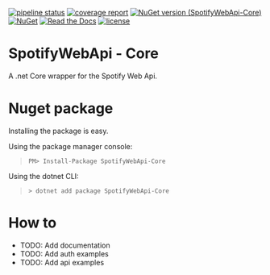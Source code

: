 [![pipeline status](https://gitlab.com/pimmerks/SpotifyWebApi/badges/master/pipeline.svg)](https://gitlab.com/pimmerks/SpotifyWebApi/commits/master) 
[![coverage report](https://gitlab.com/pimmerks/SpotifyWebApi/badges/master/coverage.svg)](https://gitlab.com/pimmerks/SpotifyWebApi/commits/master) 
[![NuGet version (SpotifyWebApi-Core)](https://img.shields.io/nuget/v/SpotifyWebApi-Core.svg)](https://www.nuget.org/packages/SpotifyWebApi-Core/) 
[![NuGet](https://img.shields.io/nuget/dt/SpotifyWebApi-Core.svg)](https://www.nuget.org/packages/SpotifyWebApi-Core/) 
[![Read the Docs](https://img.shields.io/readthedocs/pip.svg)](https://pimmerks.github.io/SpotifyWebApi/) 
[![license](https://img.shields.io/github/license/mashape/apistatus.svg)](https://github.com/pimmerks/SpotifyWebApi/blob/master/LICENSE) 


# SpotifyWebApi - Core
A .net Core wrapper for the Spotify Web Api.

# Nuget package
Installing the package is easy.

Using the package manager console:
> `PM> Install-Package SpotifyWebApi-Core`


Using the dotnet CLI:
> `> dotnet add package SpotifyWebApi-Core`

# How to
 - TODO: Add documentation  
 - TODO: Add auth examples  
 - TODO: Add api examples
